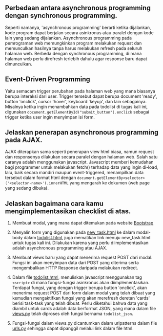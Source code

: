 ## Perbedaan antara asynchronous programming dengan synchronous programming.

Seperti namanya, 'asynchronous programming' berarti ketika dijalankan, kode program dapat berjalan secara asinkronus atau paralel dengan kode lain yang sedang dijalankan. Asynchronous programming pada pemrograman web memungkinkan program melakukan request dan memunculkan hasilnya tanpa harus melakukan refresh pada seluruh halaman web. Berbeda dengan synchronous programming, di mana halaman web perlu direfresh terlebih dahulu agar response baru dapat dimunculkan.

## Event-Driven Programming

Yaitu semacam trigger perubahan pada halaman web yang mana biasanya berupa interaksi dari user. Trigger tersebut dapat berupa document 'ready', button 'onclick', cursor 'hover', keyboard 'keyup', dan lain sebagainya. Misalnya ketika ingin menambahkan data pada todolist di tugas kali ini, digunakan `document.getElementById("submit_button").onclick` sebagai trigger ketika user ingin menyimpan isi form.

## Jelaskan penerapan asynchronous programming pada AJAX.

AJAX diterapkan sama seperti penerapan view html biasa, namun request dan responsenya dilakukan secara paralel dengan halaman web. Salah satu caranya adalah menggunakan javascript. Javascript memberi kemudahan bagi programmer untuk melakukan fetch() terhadap data yang ingin di-load, lalu, baik secara mandiri maupun event-triggered, menampilkan data tersebut dalam format html dengan `document.getElementBy<selector>('<selector-name>').innerHTML` yang mengarah ke dokumen (web page yang sedang dibuka).

## Jelaskan bagaimana cara kamu mengimplementasikan checklist di atas.

1. Membuat modal, yang mana dapat ditemukan pada website [Bootstrap](https://getbootstrap.com/docs/5.2/components/modal/)

2. Menyalin form yang digunakan pada [new_task.html](templates/new_task.html) ke dalam modal-body dalam [todolist.html](templates/todolist.html), juga mematikan link menuju new_task.html untuk tugas kali ini. Dilakukan karena yang perlu diimplementasikan adalah asynchronous programming atau AJAX.

3. Membuat views baru yang dapat menerima request POST dari modal. Fungsi ini akan menyimpan data dari POST yang diterima serta mengembalikan HTTP Response daripada melakukan redirect.

4. Dalam file [todolist.html](templates/todolist.html), menuliskan javascript menggunakan tag `<script>` di mana fungsi-fungsi asinkronus akan diimplementasikan. Terdapat fungsi, yang dengan trigger berupa button 'onclick', akan menerima request POST dari form dalam modal yang telah dibuat yang kemudian mengaktifkan fungsi yang akan merefresh deretan 'cards' berisi task-task yang telah dibuat. Perlu diketahui bahwa data yang diambil untuk cards adalah data berformat JSON, yang mana dalam file [views.py](views.py) telah diproses oleh fungsi bernama `todolist_json`.

5. Fungsi-fungsi dalam views.py dicantumkan dalam urlpatterns dalam file [urls.py](urls.py) sehingga dapat dipanggil melalui link dalam file html.